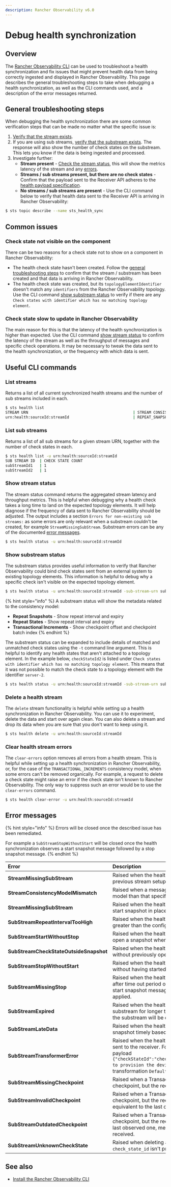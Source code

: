 ```yaml
---
description: Rancher Observability v6.0
---
```


# Debug health synchronization

## Overview

The [Rancher Observability CLI](/setup/cli/cli-sts.md) can be used to troubleshoot a health synchronization and fix issues that might prevent health data from being correctly ingested and displayed in Rancher Observability. This page describes the general troubleshooting steps to take when debugging a health synchronization, as well as the CLI commands used, and a description of the error messages returned.

## General troubleshooting steps

When debugging the health synchronization there are some common verification steps that can be made no matter what the specific issue is:

1. [Verify that the stream exists](debug-health-sync.md#list-streams).
2. If you are using sub streams, [verify that the substream exists](debug-health-sync.md#list-sub-streams). The response will also show the number of check states on the substream. This lets you know if the data is being ingested and processed.
3. Investigate further:
   * **Stream present** - [Check the stream status](debug-health-sync.md#show-stream-status), this will show the metrics latency of the stream and any [errors](debug-health-sync.md#error-messages).
   * **Streams / sub streams present, but there are no check states** - Confirm that the payload sent to the Receiver API adheres to the [health payload specification](send-health-data/).
   * **No streams / sub streams are present** - Use the CLI command below to verify that health data sent to the Receiver API is arriving in Rancher Observability:

```sh
$ sts topic describe --name sts_health_sync
```

## Common issues

### Check state not visible on the component

There can be two reasons for a check state not to show on a component in Rancher Observability:

* The health check state hasn't been created. Follow the [general troubleshooting steps](debug-health-sync.md#general-troubleshooting-steps) to confirm that the stream / substream has been created and that data is arriving in Rancher Observability.
* The health check state was created, but its `topologyElementIdentifier` doesn't match any `identifiers` from the Rancher Observability topology. Use the CLI command [show substream status](debug-health-sync.md#show-substream-status) to verify if there are any `Check states with identifier which has no matching topology element`.

### Check state slow to update in Rancher Observability

The main reason for this is that the latency of the health synchronization is higher than expected. Use the CLI command [show stream status](debug-health-sync.md#show-stream-status) to confirm the latency of the stream as well as the throughput of messages and specific check operations. It may be necessary to tweak the data sent to the health synchronization, or the frequency with which data is sent.

## Useful CLI commands

### List streams

Returns a list of all current synchronized health streams and the number of sub streams included in each.

```sh
$ sts health list
STREAM URN                                              | STREAM CONSISTENCY MODEL | SUB STREAM COUNT
urn:health:sourceId:streamId                            | REPEAT_SNAPSHOTS         | 1
```

### List sub streams

Returns a list of all sub streams for a given stream URN, together with the number of check states in each.

```sh
$ sts health list -u urn:health:sourceId:streamId
SUB STREAM ID  | CHECK STATE COUNT
subStreamId1   | 1
subStreamId2   | 1
```

### Show stream status

The stream status command returns the aggregated stream latency and throughput metrics. This is helpful when debugging why a health check takes a long time to land on the expected topology elements. It will help diagnose if the frequency of data sent to Rancher Observability should be adjusted. The output includes a section `Errors for non-existing sub streams:` as some errors are only relevant when a substream couldn't be created, for example `StreamMissingSubStream`. Substream errors can be any of the documented [error messages](debug-health-sync.md#error-messages).

```sh
$ sts health status -u urn:health:sourceId:streamId
```

### Show substream status

The substream status provides useful information to verify that Rancher Observability could bind check states sent from an external system to existing topology elements. This information is helpful to debug why a specific check isn't visible on the expected topology element.

```sh
$ sts health status -u urn:health:sourceId:streamId -sub-stream-urn subStreamId3
```

{% hint style="info" %}
A substream status will show the metadata related to the consistency model:
* **Repeat Snapshots** - Show repeat interval and expiry
* **Repeat States** - Show repeat interval and expiry
* **Transactional Increments** - Show checkpoint offset and checkpoint batch index
{% endhint %}

The substream status can be expanded to include details of matched and unmatched check states using the `-t` command line argument. This is helpful to identify any health states that aren't attached to a topology element.
In the example below, `checkStateId2` is listed under `Check states with identifier which has no matching topology element`. This means that it was not possible to match the check state to a topology element with the identifier `server-2`.

```sh
$ sts health status -u urn:health:sourceId:streamId -sub-stream-urn subStreamId3 -t
```

### Delete a health stream

The `delete` stream functionality is helpful while setting up a health synchronization in Rancher Observability. You can use it to experiment, delete the data and start over again clean. You can also delete a stream and drop its data when you are sure that you don't want to keep using it.

```sh
$ sts health delete -u urn:health:sourceId:streamId
```

### Clear health stream errors

The `clear-errors` option removes all errors from a health stream. This is helpful while setting up a health synchronization in Rancher Observability, or, for the case of the `TRANSACTIONAL_INCREMENTS` consistency model, when some errors can't be removed organically. For example, a request to delete a check state might raise an error if the check state isn't known to Rancher Observability. The only way to suppress such an error would be to use the `clear-errors` command.

```sh
$ sts health clear-error -u urn:health:sourceId:streamId
```

## Error messages

{% hint style="info" %}
Errors will be closed once the described issue has been remediated.

For example a `SubStreamStopWithoutStart` will be closed once the health synchronization observes a start snapshot message followed by a stop snapshot message.
{% endhint %}

| Error | Description |
| :--- | :--- |
| **StreamMissingSubStream** | Raised when the health synchronization receives messages without a previous stream setup message as `start_snapshot` or `expiry`. |
| **StreamConsistencyModelMismatch** | Raised when a message is received that belongs to a different consistency model than that specified when the stream was created. |
| **StreamMissingSubStream** | Raised when the health synchronization receives messages with a previous start snapshot in place. |
| **SubStreamRepeatIntervalTooHigh** | Raised when the health synchronization receives a `repeat_interval_s` greater than the configured max of 30 minutes. |
| **SubStreamStartWithoutStop** | Raised when the health synchronization receives a second message to open a snapshot when a previous snapshot was still open. |
| **SubStreamCheckStateOutsideSnapshot** | Raised when the health synchronization receives external check states without previously opening a snapshot. |
| **SubStreamStopWithoutStart** | Raised when the health synchronization receives a stop snapshot message without having started a snapshot at all. |
| **SubStreamMissingStop** | Raised when the health synchronization doesn't receive a stop snapshot after time out period of two times the `repeat_interval_s` established in the start snapshot message. In this case an automatic stop snapshot will be applied. |
| **SubStreamExpired** | Raised when the health synchronization stops receiving data on a particular substream for longer than the configured `expiry_interval_s`. In this case, the substream will be deleted. |
| **SubStreamLateData** | Raised when the health synchronization doesn't receive a complete snapshot timely based on the established `repeat_interval_s`. |
| **SubStreamTransformerError** | Raised when the health synchronization is unable to interpret the payload sent to the receiver. For example, "Missing required field 'name'" with payload `{"checkStateId":"checkStateId3","health":"deviating","message":"Unable to provision the device. ","topologyElementIdentifier":"server-3"}` and transformation `Default Transformation`. |
| **SubStreamMissingCheckpoint** | Raised when a Transactional increments substream previously observed a checkpoint, but the received message is missing the `previous_checkpoint` |
| **SubStreamInvalidCheckpoint** | Raised when a Transactional increments substream previously observed a checkpoint, but the received message has a `previous_checkpoint` that isn't equivalent to the last observed one. |
| **SubStreamOutdatedCheckpoint** | Raised when a Transactional increments substream previously observed a checkpoint, but the received message has a `checkpoint` that precedes the last observed one, meaning that its data that Rancher Observability already received. |
| **SubStreamUnknownCheckState** | Raised when deleting a Transactional increments check_state and the `check_state_id` isn't present on the substream.

## See also

* [Install the Rancher Observability CLI](../../../setup/cli/cli-sts.md)
